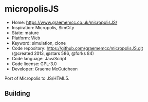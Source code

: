 # micropolisJS

- Home: https://www.graememcc.co.uk/micropolisJS/
- Inspiration: Micropolis, SimCity
- State: mature
- Platform: Web
- Keyword: simulation, clone
- Code repository: https://github.com/graememcc/micropolisJS.git (@created 2013, @stars 586, @forks 84)
- Code language: JavaScript
- Code license: GPL-3.0
- Developer: Graeme McCutcheon

Port of Micropolis to JS/HTML5.

## Building
